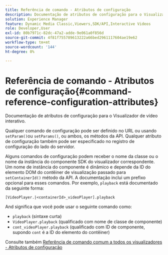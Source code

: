 ```yaml
---
title: Referência de comando - Atributos de configuração
description: Documentação de atributos de configuração para o Visualizador de vídeo interativo.
solution: Experience Manager
feature: Dynamic Media Classic,Viewers,SDK/API,Interactive Videos
role: Developer,User
exl-id: 80b7971c-82dc-47a2-adde-9e061a0f856d
source-git-commit: 4f81f755789613222a66bed2961117604ae19e62
workflow-type: tm+mt
source-wordcount: '144'
ht-degree: 0%

---
```


# Referência de comando - Atributos de configuração{#command-reference-configuration-attributes}

Documentação de atributos de configuração para o Visualizador de vídeo interativo.

Qualquer comando de configuração pode ser definido no URL ou usando `setParam()`ou `setParams()`, ou ambos, os métodos da API. Qualquer atributo de configuração também pode ser especificado no registro de configuração do lado do servidor.

Alguns comandos de configuração podem receber o nome da classe ou o nome da instância do componente SDK do visualizador correspondente. Um nome de instância do componente é dinâmico e depende da ID do elemento DOM do contêiner de visualização passado para `setContainerId()` método da API. A documentação inclui um prefixo opcional para esses comandos. Por exemplo, `playback` está documentado da seguinte forma:

`[VideoPlayer.|<containerId>_videoPlayer].playback`

And significa que você pode usar o seguinte comando como:

* `playback` (sintaxe curta)
* `VideoPlayer.playback` (qualificado com nome de classe de componente)
* `cont_videoPlayer.playback` (qualificado com ID de componente, supondo `cont` é a ID do elemento do contêiner)

Consulte também [Referência de comando comum a todos os visualizadores - Atributos de configuração](../../../r-html5-viewer-20-cmdref-configattrib/r-html5-viewer-20-cmdref-configattrib.md#concept-850e0f2c49b949deb7cfbfd330d329bd)
